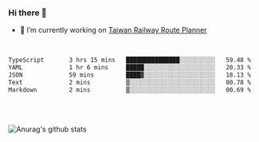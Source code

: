 ### Hi there 👋

- 🔭 I’m currently working on [Taiwan Railway Route Planner](https://github.com/Taiwan-Railway-Route-Planner)

<br/>

<!--START_SECTION:waka-->

```txt
TypeScript       3 hrs 15 mins   ███████████████░░░░░░░░░░   59.48 %
YAML             1 hr 6 mins     █████░░░░░░░░░░░░░░░░░░░░   20.33 %
JSON             59 mins         ████▓░░░░░░░░░░░░░░░░░░░░   18.13 %
Text             2 mins          ▒░░░░░░░░░░░░░░░░░░░░░░░░   00.78 %
Markdown         2 mins          ▒░░░░░░░░░░░░░░░░░░░░░░░░   00.69 %
```

<!--END_SECTION:waka-->

<br/>
<br/>

![Anurag's github stats](https://github-readme-stats.vercel.app/api?username=DepickereSven&show_icons=true&theme=tokyonight)



<!--
**DepickereSven/DepickereSven** is a ✨ _special_ ✨ repository because its `README.md` (this file) appears on your GitHub profile.

Here are some ideas to get you started:

- 🔭 I’m currently working on ...
- 🌱 I’m currently learning ...
- 👯 I’m looking to collaborate on ...
- 🤔 I’m looking for help with ...
- 💬 Ask me about ...
- 📫 How to reach me: ...
- 😄 Pronouns: ...
- ⚡ Fun fact: ...
-->
